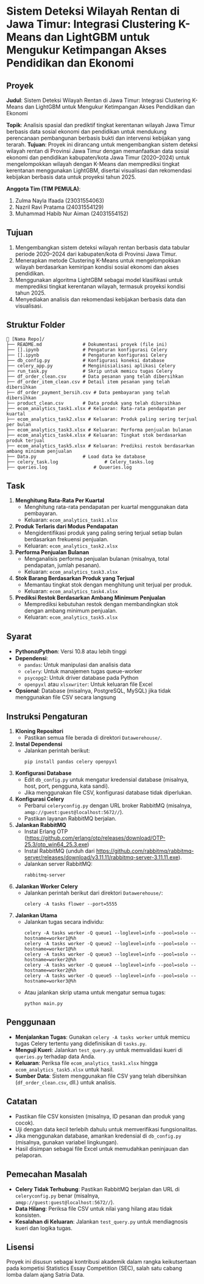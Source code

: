 # Sistem Deteksi Wilayah Rentan di Jawa Timur: Integrasi Clustering K-Means dan LightGBM untuk Mengukur Ketimpangan Akses Pendidikan dan Ekonomi

## Proyek
**Judul**: Sistem Deteksi Wilayah Rentan di Jawa Timur: Integrasi Clustering K-Means dan LightGBM untuk Mengukur Ketimpangan Akses Pendidikan dan Ekonomi
  
**Topik**: Analisis spasial dan prediktif tingkat kerentanan wilayah Jawa Timur berbasis data sosial ekonomi dan pendidikan untuk mendukung perencanaan pembangunan berbasis bukti dan intervensi kebijakan yang terarah.
**Tujuan**: Proyek ini dirancang untuk mengembangkan sistem deteksi wilayah rentan di Provinsi Jawa Timur dengan memanfaatkan data sosial ekonomi dan pendidikan kabupaten/kota Jawa Timur (2020–2024) untuk mengelompokkan wilayah dengan K-Means dan memprediksi tingkat kerentanan menggunakan LightGBM, disertai visualisasi dan rekomendasi kebijakan berbasis data untuk proyeksi tahun 2025.

**Anggota Tim (TIM PEMULA)**:  
1. Zulma Nayla Ifaada (23031554063)
2. Nazril Ravi Pratama (24031554129)
3. Muhammad Habib Nur Aiman (24031554152)

## Tujuan
1. Mengembangkan sistem deteksi wilayah rentan berbasis data tabular periode 2020–2024 dari kabupaten/kota di Provinsi Jawa Timur.
2. Menerapkan metode Clustering K-Means untuk mengelompokkan wilayah berdasarkan kemiripan kondisi sosial ekonomi dan akses pendidikan.
3. Menggunakan algoritma LightGBM sebagai model klasifikasi untuk memprediksi tingkat kerentanan wilayah, termasuk proyeksi kondisi tahun 2025.
4. Menyediakan analisis dan rekomendasi kebijakan berbasis data dan visualisasi.


## Struktur Folder
```
📁 [Nama Repo]/
├── README.md               # Dokumentasi proyek (file ini)
├── [].ipynb                # Pengaturan konfigurasi Celery
├── [].ipynb                # Pengaturan konfigurasi Celery           
├── db_config.py            # Konfigurasi koneksi database
├── celery_app.py           # Menginisialisasi aplikasi Celery
├── run_task.py             # Skrip untuk memicu tugas Celery
├── df_order_clean.csv      # Data pesanan yang telah dibersihkan
├── df_order_item_clean.csv # Detail item pesanan yang telah dibersihkan
├── df_order_payment_bersih.csv # Data pembayaran yang telah dibersihkan
├── product_clean.csv       # Data produk yang telah dibersihkan
├── ecom_analytics_task1.xlsx # Keluaran: Rata-rata pendapatan per kuartal
├── ecom_analytics_task2.xlsx # Keluaran: Produk paling sering terjual per bulan
├── ecom_analytics_task3.xlsx # Keluaran: Performa penjualan bulanan
├── ecom_analytics_task4.xlsx # Keluaran: Tingkat stok berdasarkan produk terjual
├── ecom_analytics_task5.xlsx # Keluaran: Prediksi restok berdasarkan ambang minimum penjualan
├── Data.py                 # Load data ke database
├── celery_task.log                 # Celery_tasks.log
├── queries.log                 # Quueries.log
```

## Task
1. **Menghitung Rata-Rata Per Kuartal**  
   - Menghitung rata-rata pendapatan per kuartal menggunakan data pembayaran.  
   - Keluaran: `ecom_analytics_task1.xlsx`
2. **Produk Terlaris dari Modus Pendapatan**  
   - Mengidentifikasi produk yang paling sering terjual setiap bulan berdasarkan frekuensi penjualan.  
   - Keluaran: `ecom_analytics_task2.xlsx`
3. **Performa Penjualan Bulanan**  
   - Menganalisis performa penjualan bulanan (misalnya, total pendapatan, jumlah pesanan).  
   - Keluaran: `ecom_analytics_task3.xlsx`
4. **Stok Barang Berdasarkan Produk yang Terjual**  
   - Memantau tingkat stok dengan menghitung unit terjual per produk.  
   - Keluaran: `ecom_analytics_task4.xlsx`
5. **Prediksi Restok Berdasarkan Ambang Minimum Penjualan**  
   - Memprediksi kebutuhan restok dengan membandingkan stok dengan ambang minimum penjualan.  
   - Keluaran: `ecom_analytics_task5.xlsx`

## Syarat
- **PythonលPython**: Versi 10.8 atau lebih tinggi
- **Dependensi**:
  - `pandas`: Untuk manipulasi dan analisis data
  - `celery`: Untuk manajemen tugas queue-worker
  - `psycopg2`: Untuk driver database pada Python
  - `openpyxl` atau `xlsxwriter`: Untuk keluaran file Excel
- **Opsional**: Database (misalnya, PostgreSQL, MySQL) jika tidak menggunakan file CSV secara langsung

## Instruksi Pengaturan
1. **Kloning Repositori**  
   - Pastikan semua file berada di direktori `Datawerehouse/`.
2. **Instal Dependensi**  
   - Jalankan perintah berikut:  
     ```
     pip install pandas celery openpyxl
     ```
3. **Konfigurasi Database**  
   - Edit `db_config.py` untuk mengatur kredensial database (misalnya, host, port, pengguna, kata sandi).  
   - Jika menggunakan file CSV, konfigurasi database tidak diperlukan.
4. **Konfigurasi Celery**  
   - Perbarui `celeryconfig.py` dengan URL broker RabbitMQ (misalnya, `amqp://guest:guest@localhost:5672//`).  
   - Pastikan layanan RabbitMQ berjalan.
5. **Jalankan RabbitMQ** 
   - Instal Erlang OTP (https://github.com/erlang/otp/releases/download/OTP-25.3/otp_win64_25.3.exe) 
   - Instal RabbitMQ (unduh dari https://github.com/rabbitmq/rabbitmq-server/releases/download/v3.11.11/rabbitmq-server-3.11.11.exe).  
   - Jalankan server RabbitMQ:  
     ```
     rabbitmq-server
     ```
6. **Jalankan Worker Celery**  
   - Jalankan perintah berikut dari direktori `Datawerehouse/`:  
     ```
     celery -A tasks flower --port=5555
     ```
7. **Jalankan Utama**  
   - Jalankan tugas secara individu:  
     ```
     celery -A tasks worker -Q queue1 --loglevel=info --pool=solo --hostname=worker1@%h
     celery -A tasks worker -Q queue2 --loglevel=info --pool=solo --hostname=worker1@%h
     celery -A tasks worker -Q queue3 --loglevel=info --pool=solo --hostname=worker2@%h
     celery -A tasks worker -Q queue4 --loglevel=info --pool=solo --hostname=worker2@%h
     celery -A tasks worker -Q queue5 --loglevel=info --pool=solo --hostname=worker3@%h
     ```
   - Atau jalankan skrip utama untuk mengatur semua tugas:  
     ```
     python main.py
     ```

## Penggunaan
- **Menjalankan Tugas**: Gunakan `celery -A tasks worker` untuk memicu tugas Celery tertentu yang didefinisikan di `tasks.py`.
- **Menguji Kueri**: Jalankan `test_query.py` untuk memvalidasi kueri di `queries.py` terhadap data Anda.
- **Keluaran**: Periksa file `ecom_analytics_task1.xlsx` hingga `ecom_analytics_task5.xlsx` untuk hasil.
- **Sumber Data**: Sistem menggunakan file CSV yang telah dibersihkan (`df_order_clean.csv`, dll.) untuk analisis.

## Catatan
- Pastikan file CSV konsisten (misalnya, ID pesanan dan produk yang cocok).
- Uji dengan data kecil terlebih dahulu untuk memverifikasi fungsionalitas.
- Jika menggunakan database, amankan kredensial di `db_config.py` (misalnya, gunakan variabel lingkungan).
- Hasil disimpan sebagai file Excel untuk memudahkan peninjauan dan pelaporan.

## Pemecahan Masalah
- **Celery Tidak Terhubung**: Pastikan RabbitMQ berjalan dan URL di `celeryconfig.py` benar (misalnya, `amqp://guest:guest@localhost:5672//`).
- **Data Hilang**: Periksa file CSV untuk nilai yang hilang atau tidak konsisten.
- **Kesalahan di Keluaran**: Jalankan `test_query.py` untuk mendiagnosis kueri dan logika tugas.

## Lisensi
Proyek ini disusun sebagai kontribusi akademik dalam rangka keikutsertaan pada kompetisi Statistics Essay Competition (SEC), salah satu cabang lomba dalam ajang Satria Data.